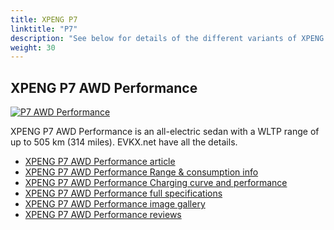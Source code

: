 ```yaml
---
title: XPENG P7
linktitle: "P7"
description: "See below for details of the different variants of XPENG P7"
weight: 30
---
```

## XPENG P7 AWD Performance

<a href="/models/xpeng/p7/p7_awd_performance/"><img src="https://media.evkx.net/multimedia/models/xpeng/p7/p7_awd_performance/main_1_st.jpg" class="img-fluid" alt="P7 AWD Performance" ></a>

XPENG P7 AWD Performance is an all-electric sedan with a WLTP range of up to 505 km (314 miles). EVKX.net have all the details. 

- [XPENG P7 AWD Performance article](/models/xpeng/p7/p7_awd_performance/)
- [XPENG P7 AWD Performance Range & consumption info](/models/xpeng/p7/p7_awd_performance/rangeandconsumption)
- [XPENG P7 AWD Performance Charging curve and performance](/models/xpeng/p7/p7_awd_performance/chargingcurve)
- [XPENG P7 AWD Performance full specifications](/models/xpeng/p7/p7_awd_performance/specifications)
- [XPENG P7 AWD Performance image gallery](/models/xpeng/p7/p7_awd_performance/gallery)
- [XPENG P7 AWD Performance reviews](/models/xpeng/p7/p7_awd_performance/reviews)

